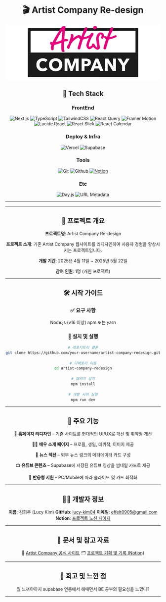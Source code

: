 <div align="center">

# 🎬 Artist Company Re-design

<img 
  src="https://raw.githubusercontent.com/lucy-kim04/ArtistCompany/develop/public/images/logo-crop.png"  />

## 🔧 Tech Stack

### FrontEnd

![Next.js](https://img.shields.io/badge/Next.js-000000?style=for-the-badge&logo=next.js&logoColor=white)
![TypeScript](https://img.shields.io/badge/TypeScript-3178C6?style=for-the-badge&logo=typescript&logoColor=white)
![TailwindCSS](https://img.shields.io/badge/Tailwind_CSS-06B6D4?style=for-the-badge&logo=tailwind-css&logoColor=white)
![React Query](https://img.shields.io/badge/React_Query-FF4154?style=for-the-badge&logo=react-query&logoColor=white)
![Framer Motion](https://img.shields.io/badge/Framer_Motion-EF0178?style=for-the-badge&logo=framer&logoColor=white)
![Lucide React](https://img.shields.io/badge/Lucide_React-000000?style=for-the-badge&logo=lucide&logoColor=white)
![React Slick](https://img.shields.io/badge/React_Slick-005571?style=for-the-badge&logo=react&logoColor=white)
![React Calendar](https://img.shields.io/badge/React_Calendar-ff6f00?style=for-the-badge&logo=react&logoColor=white)

### Deploy & Infra

![Vercel](https://img.shields.io/badge/Vercel-000000?style=for-the-badge&logo=vercel&logoColor=white)
![Supabase](https://img.shields.io/badge/Supabase-3ECF8E?style=for-the-badge&logo=supabase&logoColor=white)

### Tools

![Git](https://img.shields.io/badge/Git-F05032?style=for-the-badge&logo=git&logoColor=white)
![Github](https://img.shields.io/badge/GitHub-181717?style=for-the-badge&logo=github&logoColor=white)
[![Notion](https://img.shields.io/badge/Notion-000000?style=for-the-badge&logo=notion&logoColor=white)](https://amplified-pot-cae.notion.site/ArtistCompany-1dd75c00010a800a9663eaefbaf45db8)

### Etc

![Day.js](https://img.shields.io/badge/Day.js-DD0031?style=for-the-badge&logo=javascript&logoColor=white)
![URL Metadata](https://img.shields.io/badge/url--metadata-808080?style=for-the-badge)

---

---

## 🧭 프로젝트 개요

**프로젝트명**: Artist Company Re-design

**프로젝트 소개**: 기존 Artist Company 웹사이트를 리디자인하여 사용자 경험을 향상시키는 프로젝트입니다.

**개발 기간**: 2025년 4월 11일 ~ 2025년 5월 22일

**참여 인원**: 1명 (개인 프로젝트)

---

## 🛠️ 시작 가이드

### ✅ 요구 사항

Node.js (v16 이상)
npm 또는 yarn

### 🚀 설치 및 실행

```bash
# 레포지토리 클론
git clone https://github.com/your-username/artist-company-redesign.git

# 디렉토리 이동
cd artist-company-redesign

# 패키지 설치
npm install

# 개발 서버 실행
npm run dev
```

---

## 🌟 주요 기능

🎨 **홈페이지 리디자인** – 기존 사이트를 현대적인 UI/UX로 개선 및 취약점 개선

🧑‍🎤 **배우 소개 페이지** – 프로필, 생일, 데뷔작, 이미지 제공  

📰 **뉴스 섹션** – 외부 뉴스 링크의 메타데이터 카드 구성  

📺 **유튜브 콘텐츠** – Supabase에 저장된 유튜브 영상을 썸네일 카드로 제공  

📱 **반응형 지원** – PC/Mobile에 따라 슬라이드 및 카드 최적화

---

## 👩‍💻 개발자 정보

**이름**: 김희주 (Lucy Kim)
**GitHub**: [lucy-kim04](https://github.com/lucy-kim04)
**이메일**: effelt0905@gmail.com
**Notion**: [프로젝트 노션 페이지](https://amplified-pot-cae.notion.site/ArtistCompany-1dd75c00010a800a9663eaefbaf45db8)

---

## 📄 문서 및 참고 자료

🔗 [Artist Company 공식 사이트](https://www.artistcompany.co.kr/)
🗂️ [프로젝트 기획 및 기록 (Notion)](https://amplified-pot-cae.notion.site/ArtistCompany-1dd75c00010a800a9663eaefbaf45db8)

---

## 📝 회고 및 느낀 점

뭘 느껴야하지 supabase 연동에서 헤매면서 BE 공부의 필요성을 느꼈다?

---



</div>
